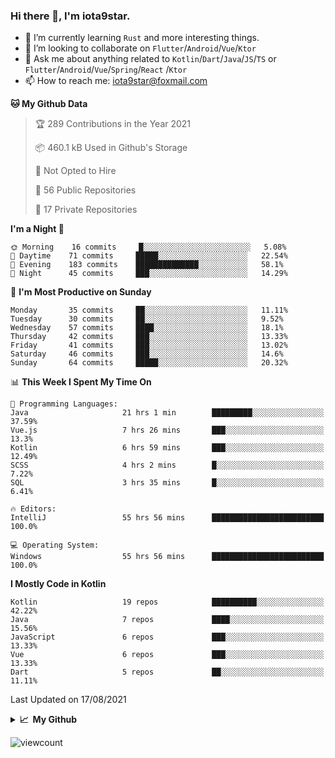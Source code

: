 ### Hi there 👋, I'm iota9star.

- 🌱 I’m currently learning `Rust` and more interesting things.
- 👯 I’m looking to collaborate on `Flutter`/`Android`/`Vue`/`Ktor`
- 💬 Ask me about anything related to `Kotlin`/`Dart`/`Java`/`JS`/`TS` or `Flutter`/`Android`/`Vue`/`Spring`/`React`
  /`Ktor`
- 📫 How to reach me: [iota9star@foxmail.com](iota9star@foxmail.com)



<!--START_SECTION:waka-->
**🐱 My Github Data** 

> 🏆 289 Contributions in the Year 2021
 > 
> 📦 460.1 kB Used in Github's Storage 
 > 
> 🚫 Not Opted to Hire
 > 
> 📜 56 Public Repositories 
 > 
> 🔑 17 Private Repositories  
 > 
**I'm a Night 🦉** 

```text
🌞 Morning    16 commits     █░░░░░░░░░░░░░░░░░░░░░░░░   5.08% 
🌆 Daytime    71 commits     █████░░░░░░░░░░░░░░░░░░░░   22.54% 
🌃 Evening    183 commits    ██████████████░░░░░░░░░░░   58.1% 
🌙 Night      45 commits     ███░░░░░░░░░░░░░░░░░░░░░░   14.29%

```
📅 **I'm Most Productive on Sunday** 

```text
Monday       35 commits     ██░░░░░░░░░░░░░░░░░░░░░░░   11.11% 
Tuesday      30 commits     ██░░░░░░░░░░░░░░░░░░░░░░░   9.52% 
Wednesday    57 commits     ████░░░░░░░░░░░░░░░░░░░░░   18.1% 
Thursday     42 commits     ███░░░░░░░░░░░░░░░░░░░░░░   13.33% 
Friday       41 commits     ███░░░░░░░░░░░░░░░░░░░░░░   13.02% 
Saturday     46 commits     ███░░░░░░░░░░░░░░░░░░░░░░   14.6% 
Sunday       64 commits     █████░░░░░░░░░░░░░░░░░░░░   20.32%

```


📊 **This Week I Spent My Time On** 

```text
💬 Programming Languages: 
Java                     21 hrs 1 min        █████████░░░░░░░░░░░░░░░░   37.59% 
Vue.js                   7 hrs 26 mins       ███░░░░░░░░░░░░░░░░░░░░░░   13.3% 
Kotlin                   6 hrs 59 mins       ███░░░░░░░░░░░░░░░░░░░░░░   12.49% 
SCSS                     4 hrs 2 mins        █░░░░░░░░░░░░░░░░░░░░░░░░   7.22% 
SQL                      3 hrs 35 mins       █░░░░░░░░░░░░░░░░░░░░░░░░   6.41%

🔥 Editors: 
IntelliJ                 55 hrs 56 mins      █████████████████████████   100.0%

💻 Operating System: 
Windows                  55 hrs 56 mins      █████████████████████████   100.0%

```

**I Mostly Code in Kotlin** 

```text
Kotlin                   19 repos            ██████████░░░░░░░░░░░░░░░   42.22% 
Java                     7 repos             ████░░░░░░░░░░░░░░░░░░░░░   15.56% 
JavaScript               6 repos             ███░░░░░░░░░░░░░░░░░░░░░░   13.33% 
Vue                      6 repos             ███░░░░░░░░░░░░░░░░░░░░░░   13.33% 
Dart                     5 repos             ██░░░░░░░░░░░░░░░░░░░░░░░   11.11%

```



 Last Updated on 17/08/2021
<!--END_SECTION:waka-->

<details>
  <summary><b>📈&nbsp;&nbsp;My Github</b></summary>
  <br>
  <img src='https://github-profile-trophy.vercel.app/?username=iota9star'>
  <img src='https://bad-apple-github-readme.vercel.app/api?show_bg=1&username=iota9star&hide_title=true'>
  <img src='http://cr-skills-chart-widget.azurewebsites.net/api/api?username=iota9star'>
</details>


![viewcount](https://count.getloli.com/get/@iota9star?theme=rule34)
